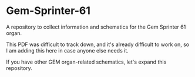 # Gem-Sprinter-61
A repository to collect information and schematics for the Gem Sprinter 61 organ.

This PDF was difficult to track down, and it's already difficult to work on, so I am adding this here in case anyone else needs it.

If you have other GEM organ-related schematics, let's expand this repository.
